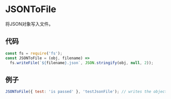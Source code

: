 # JSONToFile

将JSON对象写入文件。

## 代码

```js
const fs = require('fs');
const JSONToFile = (obj, filename) =>
  fs.writeFile(`${filename}.json`, JSON.stringify(obj, null, 2));
```

## 例子

```js
JSONToFile({ test: 'is passed' }, 'testJsonFile'); // writes the object to 'testJsonFile.json'
```
